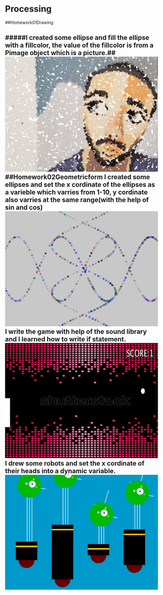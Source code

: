 # Processing

##Homework01Drawing<h2>
#####I created some ellipse and fill the ellipse with a fillcolor, the value of the fillcolor is from a Pimage object which is a picture.##
![Alt text](https://github.com/mangotree90/Processing/blob/master/screenshot/drawing.jpg?raw=true "Bild")
##Homework02Geometricform
I created some ellipses and set the x cordinate of the ellipses as a varieble which varries from 1-10, y cordinate also varries at the same range(with the help of sin and cos) 
![Alt text](https://github.com/mangotree90/Processing/blob/master/screenshot/geometricshap.jpg?raw=true "Bild")
I write the game with help of the sound library and I learned how to write if statement.
![Alt text](https://github.com/mangotree90/Processing/blob/master/screenshot/ponggame.jpg?raw=true "Bild")
I drew some robots and set the x cordinate of their heads into a dynamic variable.
![Alt text](https://github.com/mangotree90/Processing/blob/master/screenshot/robot.jpg?raw=true "Bild")
